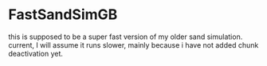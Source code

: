 # FastSandSimGB
this is supposed to be a super fast version of my older sand simulation.
current, I will assume it runs slower, mainly because i have not added chunk deactivation yet.
